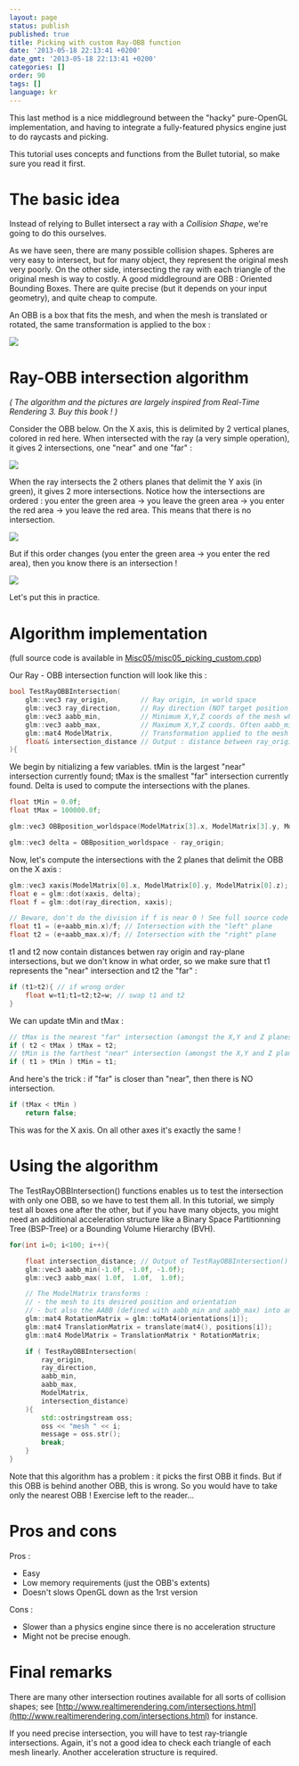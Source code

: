 ```yaml
---
layout: page
status: publish
published: true
title: Picking with custom Ray-OBB function
date: '2013-05-18 22:13:41 +0200'
date_gmt: '2013-05-18 22:13:41 +0200'
categories: []
order: 90
tags: []
language: kr
---
```


This last method is a nice middleground between the "hacky" pure-OpenGL implementation, and having to integrate a fully-featured physics engine just to do raycasts and picking.

This tutorial uses concepts and functions from the Bullet tutorial, so make sure you read it first.

# The basic idea

Instead of relying to Bullet intersect a ray with a *Collision Shape*, we're going to do this ourselves.

As we have seen, there are many possible collision shapes. Spheres are very easy to intersect, but for many object, they represent the original mesh very poorly. On the other side, intersecting the ray with each triangle of the original mesh is way to costly. A good middleground are OBB : Oriented Bounding Boxes. There are quite precise (but it depends on your input geometry), and quite cheap to compute.

An OBB is a box that fits the mesh, and when the mesh is translated or rotated, the same transformation is applied to the box :

![]({{site.baseurl}}/assets/images/tuto-picking-obb/OBB.png)


# Ray-OBB intersection algorithm

*( The algorithm and the pictures are largely inspired from Real-Time Rendering 3. Buy this book ! )*

Consider the OBB below. On the X axis, this is delimited by 2 vertical planes, colored in red here. When intersected with the ray (a very simple operation), it gives 2 intersections, one "near" and one "far" :

![]({{site.baseurl}}/assets/images/tuto-picking-obb/RayObb11.png)


When the ray intersects the 2 others planes that delimit the Y axis (in green), it gives 2 more intersections. Notice how the intersections are ordered : you enter the green area -> you leave the green area -> you enter the red area -> you leave the red area. This means that there is no intersection.

![]({{site.baseurl}}/assets/images/tuto-picking-obb/RayObb21.png)




But if this order changes (you enter the green area -> you enter the red area), then you know there is an intersection !

![]({{site.baseurl}}/assets/images/tuto-picking-obb/RayOBB31.png)


Let's put this in practice.

# Algorithm implementation

(full source code is available in [Misc05/misc05_picking_custom.cpp](https://github.com/opengl-tutorials/ogl/blob/master/misc05_picking/misc05_picking_custom.cpp))

Our Ray - OBB intersection function will look like this :

``` cpp
bool TestRayOBBIntersection(
	glm::vec3 ray_origin,        // Ray origin, in world space
	glm::vec3 ray_direction,     // Ray direction (NOT target position!), in world space. Must be normalize()'d.
	glm::vec3 aabb_min,          // Minimum X,Y,Z coords of the mesh when not transformed at all.
	glm::vec3 aabb_max,          // Maximum X,Y,Z coords. Often aabb_min*-1 if your mesh is centered, but it's not always the case.
	glm::mat4 ModelMatrix,       // Transformation applied to the mesh (which will thus be also applied to its bounding box)
	float& intersection_distance // Output : distance between ray_origin and the intersection with the OBB
){
```

We begin by nitializing a few variables. tMin is the largest "near" intersection currently found; tMax is the smallest "far" intersection currently found. Delta is used to compute the intersections with the planes.

``` cpp
float tMin = 0.0f;
float tMax = 100000.0f;

glm::vec3 OBBposition_worldspace(ModelMatrix[3].x, ModelMatrix[3].y, ModelMatrix[3].z);

glm::vec3 delta = OBBposition_worldspace - ray_origin;
```

Now, let's compute the intersections with the 2 planes that delimit the OBB on the X axis :

``` cpp
glm::vec3 xaxis(ModelMatrix[0].x, ModelMatrix[0].y, ModelMatrix[0].z);
float e = glm::dot(xaxis, delta);
float f = glm::dot(ray_direction, xaxis);

// Beware, don't do the division if f is near 0 ! See full source code for details.
float t1 = (e+aabb_min.x)/f; // Intersection with the "left" plane
float t2 = (e+aabb_max.x)/f; // Intersection with the "right" plane
```

t1 and t2 now contain distances betwen ray origin and ray-plane intersections, but we don't know in what order, so we make sure that t1 represents the "near" intersection and t2 the "far" :

``` cpp
if (t1>t2){ // if wrong order
	float w=t1;t1=t2;t2=w; // swap t1 and t2
}
```

We can update tMin and tMax :

``` cpp
// tMax is the nearest "far" intersection (amongst the X,Y and Z planes pairs)
if ( t2 < tMax ) tMax = t2;
// tMin is the farthest "near" intersection (amongst the X,Y and Z planes pairs)
if ( t1 > tMin ) tMin = t1;
```

And here's the trick : if "far" is closer than "near", then there is NO intersection.

``` cpp
if (tMax < tMin )
	return false;
```

This was for the X axis. On all other axes it's exactly the same !



# Using the algorithm

The TestRayOBBIntersection() functions enables us to test the intersection with only one OBB, so we have to test them all. In this tutorial, we simply test all boxes one after the other, but if you have many objects, you might need an additional acceleration structure like a Binary Space Partitionning Tree (BSP-Tree) or a Bounding Volume Hierarchy (BVH).

``` cpp
for(int i=0; i<100; i++){

	float intersection_distance; // Output of TestRayOBBIntersection()
	glm::vec3 aabb_min(-1.0f, -1.0f, -1.0f);
	glm::vec3 aabb_max( 1.0f,  1.0f,  1.0f);

	// The ModelMatrix transforms :
	// - the mesh to its desired position and orientation
	// - but also the AABB (defined with aabb_min and aabb_max) into an OBB
	glm::mat4 RotationMatrix = glm::toMat4(orientations[i]);
	glm::mat4 TranslationMatrix = translate(mat4(), positions[i]);
	glm::mat4 ModelMatrix = TranslationMatrix * RotationMatrix;

	if ( TestRayOBBIntersection(
		ray_origin,
		ray_direction,
		aabb_min,
		aabb_max,
		ModelMatrix,
		intersection_distance)
	){
		std::ostringstream oss;
		oss << "mesh " << i;
		message = oss.str();
		break;
	}
}
```

Note that this algorithm has a problem : it picks the first OBB it finds. But if this OBB is behind another OBB, this is wrong. So you would have to take only the nearest OBB ! Exercise left to the reader...

# Pros and cons

Pros :

* Easy
* Low memory requirements (just the OBB's extents)
* Doesn't slows OpenGL down as the 1rst version

Cons :

* Slower than a physics engine since there is no acceleration structure
* Might not be precise enough.



# Final remarks

There are many other intersection routines available for all sorts of collision shapes; see [http://www.realtimerendering.com/intersections.html](http://www.realtimerendering.com/intersections.html) for instance.

If you need precise intersection, you will have to test ray-triangle intersections. Again, it's not a good idea to check each triangle of each mesh linearly. Another acceleration structure is required.
